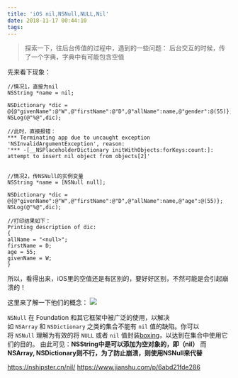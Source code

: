 ```yaml
---
title: 'iOS nil,NSNull,NULL,Nil'
date: 2018-11-17 00:44:10
tags:
---
```


> 探索一下，往后台传值的过程中，遇到的一些问题： 后台交互的时候，传了一个字典，字典中有可能包含空值

先来看下现象：
```
//情况1，直接为nil
NSString *name = nil;

NSDictionary *dic = @{@"givenName":@"W",@"firstName":@"D",@"allName":name,@"gender":@(55)};
NSLog(@"%@",dic);

//此时，直接报错：
*** Terminating app due to uncaught exception 'NSInvalidArgumentException', reason: 
'*** -[__NSPlaceholderDictionary initWithObjects:forKeys:count:]: attempt to insert nil object from objects[2]'


//情况2，传NSNull的实例变量
NSString *name = [NSNull null];

NSDictionary *dic = @{@"givenName":@"W",@"firstName":@"D",@"allName":name,@"age":@(55)};
NSLog(@"%@",dic);

//打印结果如下：
Printing description of dic:
{
allName = "<null>";
firstName = D;
age = 55;
givenName = W;
}
```

所以，看得出来，iOS里的空值还是有区别的，要好好区别，不然可能是会引起崩溃的！

这里来了解一下他们的概念：
![](https://upload-images.jianshu.io/upload_images/1241385-2465ce8ff7b3a439.png?imageMogr2/auto-orient/strip%7CimageView2/2/w/1240)

`NSNull` 在 Foundation 和其它框架中被广泛的使用，以解决如 `NSArray` 和 `NSDictionary` 之类的集合不能有 `nil` 值的缺陷。你可以将 `NSNull` 理解为有效的将 `NULL` 或者 `nil` 值封装[boxing](https://en.wikipedia.org/wiki/Object_type_(object-oriented_programming)#Boxing)，以达到在集合中使用它们的目的。
由此可见：**NSString中是可以添加为空对象的，即（nil）**
而**NSArray, NSDictionary则不行，为了防止崩溃，则使用NSNull来代替**


https://nshipster.cn/nil/
https://www.jianshu.com/p/6abd21fde286
